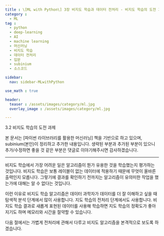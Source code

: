 ```yaml
---
title : \[ML with Python\] 3장 비지도 학습과 데이터 전처리 - 비지도 학습의 도전 과제
category :
  - ML
tag :
  - python
  - deep-learning
  - AI
  - machine learning
  - 머신러닝
  - 비지도 학습
  - 데이터 전처리
  - 입문
  - subinium
  - 소스코드

sidebar:
  nav: sidebar-MLwithPython

use_math : true

header:
  teaser : /assets/images/category/ml.jpg
  overlay_image : /assets/images/category/ml.jpg

---
```


3.2 비지도 학습의 도전 과제

본 문서는 [파이썬 라이브러리를 활용한 머신러닝] 책을 기반으로 하고 있으며, subinium(본인)이 정리하고 추가한 내용입니다. 생략된 부분과 추가된 부분이 있으니 추가/수정하면 좋을 것 같은 부분은 댓글로 이야기해주시면 감사하겠습니다.

---

비지도 학습에서 가장 어려운 일은 알고리즘이 뭔가 유용한 것을 학습했는지 평가하는 것입니다.
비지도 학습은 보통 레이블이 없는 데이터에 적용하기 때문에 무엇이 올바른 출력인지 모릅니다.
그렇기에 결과를 확인하기 전까지는 알고리즘이 유의미한 작업을 했는가에 대해는 알 수 없다는 것입니다.

이런 이유로 비지도 학습 알고리즘은 데이터 과학자가 데이터를 더 잘 이해하고 싶을 때 탐색적 분석 단계에서 많이 사용합니다.
지도 학습의 전처리 단계에서도 사용합니다. 비지도 학습 결과로 새롭게 표현된 데이터를 사용해 학습하면 지도 학습의 정확도가 좋아지기도 하며 메모리와 시간을 절약할 수 있습니다.

다음 절에서는 가볍게 전처리에 관해서 다루고 비지도 알고리즘을 본격적으로 보도록 하겠습니다.
